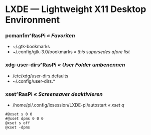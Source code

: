 # LXDE — Lightweight X11 Desktop Environment
### pcmanfm^RasPi *« Favoriten*
* ~/.gtk-bookmarks
* ~/.config/gtk-3.0/bookmarks _« this supersedes afore list_


### xdg-user-dirs^RasPi *« User Folder umbenennen*
*   /etc/xdg/user-dirs.defaults
*   ~/.config/user-dirs.*


### xset^RasPi *« Screensaver deaktivieren*
* /home/pi/.config/lxsession/LXDE-pi/autostart _« xset q_

```
#@xset s 0 0
#@xset dpms 0 0 0
@xset s off
@xset -dpms
```